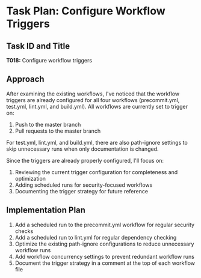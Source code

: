 # Task Plan: Configure Workflow Triggers

## Task ID and Title
**T018:** Configure workflow triggers

## Approach

After examining the existing workflows, I've noticed that the workflow triggers are already configured for all four workflows (precommit.yml, test.yml, lint.yml, and build.yml). All workflows are currently set to trigger on:

1. Push to the master branch
2. Pull requests to the master branch

For test.yml, lint.yml, and build.yml, there are also path-ignore settings to skip unnecessary runs when only documentation is changed.

Since the triggers are already properly configured, I'll focus on:

1. Reviewing the current trigger configuration for completeness and optimization
2. Adding scheduled runs for security-focused workflows
3. Documenting the trigger strategy for future reference

## Implementation Plan

1. Add a scheduled run to the precommit.yml workflow for regular security checks
2. Add a scheduled run to lint.yml for regular dependency checking
3. Optimize the existing path-ignore configurations to reduce unnecessary workflow runs
4. Add workflow concurrency settings to prevent redundant workflow runs
5. Document the trigger strategy in a comment at the top of each workflow file
